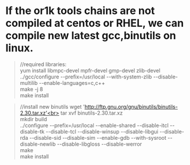 # If the or1k tools chains are not compiled at centos or RHEL, we can compile new latest gcc,binutils on linux.

> //required libraries:<br>
> yum install libmpc-devel mpfr-devel gmp-devel zlib-devel<br>
> ../gcc/configure --prefix=/usr/local --with-system-zlib --disable-multilib --enable-languages=c,c++<br>
> make -j 8<br>
> make install<br>

> //install new binutils
> wget 'http://ftp.gnu.org/gnu/binutils/binutils-2.30.tar.xz'<br>
> tar xvf binutils-2.30.tar.xz<br>
> mkdir build<br>
> ../configure --prefix=/usr/local --enable-shared --disable-itcl --disable-tk --disable-tcl --disable-winsup --disable-libgui --disable-rda --disable-sid --disable-sim --enable-gdb --with-sysroot --disable-newlib --disable-libgloss --disable-werror<br>
> make<br>
> make install


